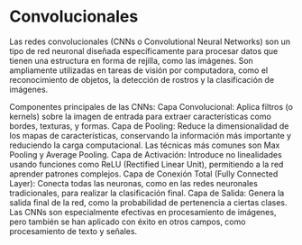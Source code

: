 # Convolucionales
Las redes convolucionales (CNNs o Convolutional Neural Networks) son un tipo de red neuronal diseñada específicamente para procesar datos que tienen una estructura en forma de rejilla, como las imágenes. Son ampliamente utilizadas en tareas de visión por computadora, como el reconocimiento de objetos, la detección de rostros y la clasificación de imágenes.

Componentes principales de las CNNs:
Capa Convolucional: Aplica filtros (o kernels) sobre la imagen de entrada para extraer características como bordes, texturas, y formas.
Capa de Pooling: Reduce la dimensionalidad de los mapas de características, conservando la información más importante y reduciendo la carga computacional. Las técnicas más comunes son Max Pooling y Average Pooling.
Capa de Activación: Introduce no linealidades usando funciones como ReLU (Rectified Linear Unit), permitiendo a la red aprender patrones complejos.
Capa de Conexión Total (Fully Connected Layer): Conecta todas las neuronas, como en las redes neuronales tradicionales, para realizar la clasificación final.
Capa de Salida: Genera la salida final de la red, como la probabilidad de pertenencia a ciertas clases.
Las CNNs son especialmente efectivas en procesamiento de imágenes, pero también se han aplicado con éxito en otros campos, como procesamiento de texto y señales.
